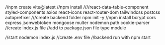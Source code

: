 //npm create vite@latest
//npm install ////react-data-table-component styled-components axios react-icons react-router-dom tailwindcss postcss autoprefixer
///create backend folder 
npm init -y
//npm install bcrypt cors express jsonwebtoken mongoose multer nodemon path cookie-parser
//create index.js file
//add to package.json file type module

//start nodemon index.js 
//create .env file
//backend run with npm start
